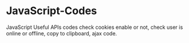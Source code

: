 # JavaScript-Codes

JavaScript Useful APIs codes check cookies enable or not, check user is online or offline, copy to clipboard, ajax code.
  
  
  
